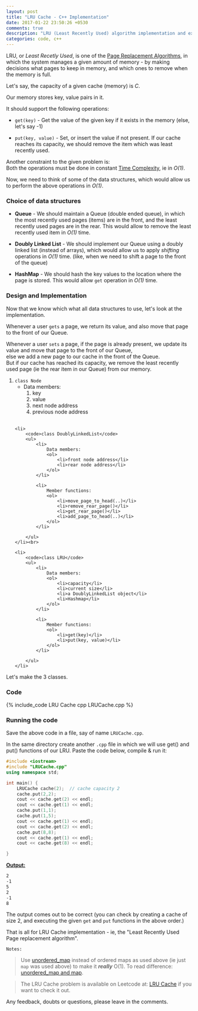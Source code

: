 ```yaml
---
layout: post
title: "LRU Cache - C++ Implementation"
date: 2017-01-22 23:50:26 +0530
comments: true
description: "LRU (Least Recently Used) algorithm implementation and explanation in C++"
categories: code, c++
---
```


LRU, or *Least Recetly Used*, is one of the [Page Replacement Algorithms](https://en.wikipedia.org/wiki/Page_replacement_algorithm), in which the system manages a given amount of memory - by making decisions what pages to keep in memory, and which ones to remove when the memory is full.  <!-- more -->


Let's say, the capacity of a given cache (memory) is *C*.

Our memory stores key, value pairs in it.


It should support the following operations:

* `get(key)` -  Get the value of the given key if it exists in the memory (else, let's say -1)

* `put(key, value)` - Set, or insert the value if not present. If our cache reaches its capacity, we should remove the item which was least recently used. 


Another constraint to the given problem is:<br>
Both the operations must be done in constant [Time Complexity](https://en.wikipedia.org/wiki/Time_complexity), ie in *O(1)*.


Now, we need to think of some of the data structures, which would allow us to perform the above operations in *O(1)*.


### Choice of data structures

* **Queue** - We should maintain a Queue (double ended queue), in which the most recently used pages (items) are in the front, and the least recently used pages are in the rear. This would allow to remove the least recently used item in *O(1)* time.

* **Doubly Linked List** - We should implement our Queue using a doubly linked list (instead of arrays), which would allow us to apply *shifting* operations in *O(1)* time. (like, when we need to shift a page to the front of the queue) 

* **HashMap** - We should hash the key values to the location where the page is stored. This would allow `get` operation in *O(1)* time.


### Design and Implementation

Now that we know which what all data structures to use, let's look at the implementation. 


Whenever a user `gets` a page, we return its value, and also move that page to the front of our Queue.


Whenever a user `sets` a page, if the page is already present, we update its value and move that page to the front of our Queue, <br>
else we add a new page to our cache in the front of the Queue.<br>
But if our cache has reached its capacity, we remove the least recently used page (ie the rear item in our Queue) from our memory.


<ol>
	<li>
		<code>class Node</code>
		<ul>
			<li>
				Data members:
				<ol>
					<li>key</li>
					<li>value</li>
					<li>next node address</li>
					<li>previous node address</li>
				</ol>
			</li>
		</ul>
	</li><br>

	<li>
		<code>class DoublyLinkedList</code>
		<ul>
			<li>
				Data members:
				<ol>
					<li>front node address</li>
					<li>rear node address</li>
				</ol>
			</li>

			<li>
				Member functions:
				<ol>
					<li>move_page_to_head(..)</li>
					<li>remove_rear_page()</li>
					<li>get_rear_page()</li>
					<li>add_page_to_head(..)</li>
				</ol>
			</li>

		</ul>
	</li><br>

	<li>
		<code>class LRU</code>
		<ul>
			<li>
				Data members:
				<ol>
					<li>capacity</li>
					<li>current size</li>
					<li>a DoublyLinkedList object</li>
					<li>Hashmap</li>
				</ol>
			</li>

			<li>
				Member functions:
				<ol>
					<li>get(key)</li>
					<li>put(key, value)</li>
				</ol>
			</li>

		</ul>
	</li>

</ol>


Let's make the 3 classes.


### Code

{% include_code LRU Cache cpp LRUCache.cpp %}


### Running the code

Save the above code in a file, say of name `LRUCache.cpp`.

In the same directory create another `.cpp` file in which we will use get() and put() functions of our LRU. Paste the code below, compile & run it:


``` cpp RunLRUCache.cpp
#include <iostream>
#include "LRUCache.cpp"
using namespace std;

int main() {
	LRUCache cache(2);	// cache capacity 2
	cache.put(2,2);
	cout << cache.get(2) << endl;
	cout << cache.get(1) << endl;
	cache.put(1,1);
	cache.put(1,5);
	cout << cache.get(1) << endl;
	cout << cache.get(2) << endl;
	cache.put(8,8);
	cout << cache.get(1) << endl;
	cout << cache.get(8) << endl;

}

```  

<strong><u>Output:</u></strong>


``` sh output
2
-1
5
2
-1
8
```

The output comes out to be correct (you can check by creating a cache of size 2, and executing the given `get` and `put` functions in the above order.)


That is all for LRU Cache implementation - ie, the "Least Recently Used Page replacement algorithm".


`Notes:` 
> Use [unordered_map](http://www.cplusplus.com/reference/unordered_map/unordered_map/) instead of ordered maps as used above (ie just `map` was used above) to make it **_really_** O(1). To read difference: [unordered_map and map](http://www.geeksforgeeks.org/unordered_map-in-stl-and-its-applications/).

> The LRU Cache problem is available on Leetcode at: [LRU Cache](https://leetcode.com/problems/lru-cache/)
if you want to check it out.


Any feedback, doubts or questions, please leave in the comments. 